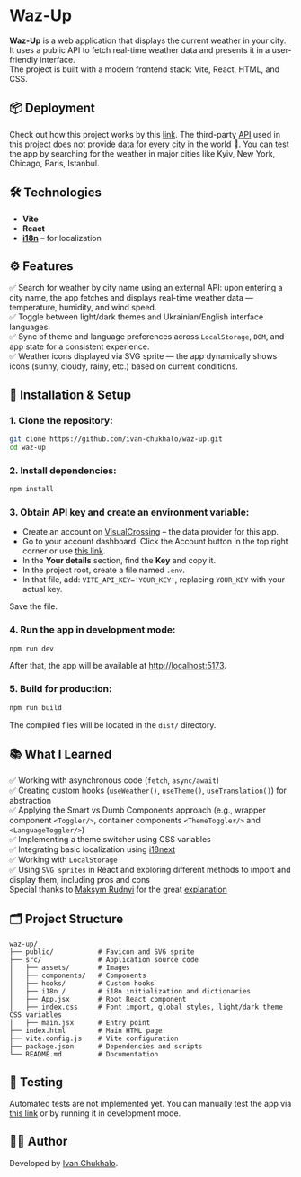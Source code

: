 # Waz-Up

**Waz-Up** is a web application that displays the current weather in your city.  
It uses a public API to fetch real-time weather data and presents it in a user-friendly interface.  
The project is built with a modern frontend stack: Vite, React, HTML, and CSS.

## 📦 Deployment

Check out how this project works by this [link](https://waz-up.vercel.app/). The third-party [API](https://www.visualcrossing.com) used in this project does not provide data for every city in the world 🙂. You can test the app by searching for the weather in major cities like Kyiv, New York, Chicago, Paris, Istanbul.

## 🛠️ Technologies

- **Vite**
- **React**
- **[i18n](https://github.com/i18next/i18next)** – for localization

## ⚙️ Features

✅ Search for weather by city name using an external API: upon entering a city name, the app fetches and displays real-time weather data — temperature, humidity, and wind speed.<br>
✅ Toggle between light/dark themes and Ukrainian/English interface languages.<br>
✅ Sync of theme and language preferences across `LocalStorage`, `DOM`, and app state for a consistent experience.<br>
✅ Weather icons displayed via SVG sprite — the app dynamically shows icons (sunny, cloudy, rainy, etc.) based on current conditions.

## 🚀 Installation & Setup

### 1. Clone the repository:

```bash
git clone https://github.com/ivan-chukhalo/waz-up.git
cd waz-up
```

### 2. Install dependencies:

```bash
npm install
```

### 3. Obtain API key and create an environment variable:

- Create an account on [VisualCrossing](https://www.visualcrossing.com/sign-up/) – the data provider for this app.
- Go to your account dashboard. Click the Account button in the top right corner or use [this link](https://www.visualcrossing.com/account/).
- In the **Your details** section, find the **Key** and copy it.
- In the project root, create a file named `.env`.
- In that file, add: `VITE_API_KEY='YOUR_KEY'`, replacing `YOUR_KEY` with your actual key.

Save the file.

### 4. Run the app in development mode:

```bash
npm run dev
```

After that, the app will be available at [http://localhost:5173](http://localhost:5173).

### 5. Build for production:

```bash
npm run build
```

The compiled files will be located in the `dist/` directory.

## 📚 What I Learned

✅ Working with asynchronous code (`fetch`, `async/await`)<br>
✅ Creating custom hooks (`useWeather()`, `useTheme()`, `useTranslation()`) for abstraction<br>
✅ Applying the Smart vs Dumb Components approach (e.g., wrapper component `<Toggler/>`, container components `<ThemeToggler/>` and `<LanguageToggler/>`)<br>
✅ Implementing a theme switcher using CSS variables<br>
✅ Integrating basic localization using [i18next](https://www.i18next.com/)<br>
✅ Working with `LocalStorage`<br>
✅ Using `SVG sprites` in React and exploring different methods to import and display them, including pros and cons<br>
Special thanks to [Maksym Rudnyi](https://github.com/MaksymRudnyi/) for the great [explanation](https://www.youtube.com/watch?v=5r9sN5Yz79A)

## 🗂️ Project Structure

```
waz-up/
├── public/           # Favicon and SVG sprite
├── src/              # Application source code
│   ├── assets/       # Images
│   ├── components/   # Components
│   ├── hooks/        # Custom hooks
│   ├── i18n /        # i18n initialization and dictionaries
│   ├── App.jsx       # Root React component
│   ├── index.css     # Font import, global styles, light/dark theme CSS variables
│   ├── main.jsx      # Entry point
├── index.html        # Main HTML page
├── vite.config.js    # Vite configuration
├── package.json      # Dependencies and scripts
└── README.md         # Documentation
```

## 🧪 Testing

Automated tests are not implemented yet.
You can manually test the app via [this link](https://waz-up.vercel.app/) or by running it in development mode.

## 🙋‍♂️ Author

Developed by [Ivan Chukhalo](https://github.com/ivan-chukhalo).
